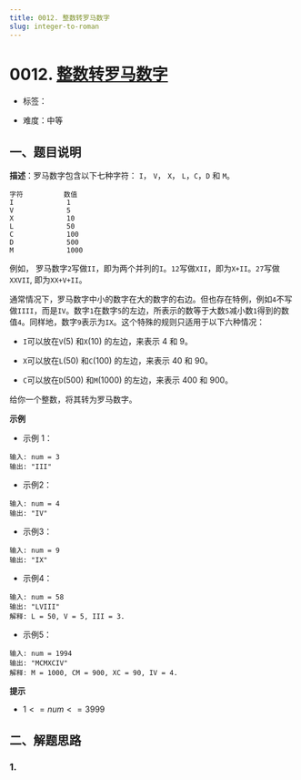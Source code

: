 ```yaml
---
title: 0012. 整数转罗马数字
slug: integer-to-roman
---
```


# 0012. [整数转罗马数字](https://leetcode.cn/problems/integer-to-roman/)

* 标签：

* 难度：中等

## 一、题目说明

**描述**：罗马数字包含以下七种字符： `I`， `V`， `X`， `L`，`C`，`D` 和 `M`。

```text
字符          数值
I             1
V             5
X             10
L             50
C             100
D             500
M             1000
```

例如， 罗马数字`2`写做`II`，即为两个并列的`I`。`12`写做`XII`，即为`X+II`。`27`写做`XXVII`, 即为`XX+V+II`。

通常情况下，罗马数字中小的数字在大的数字的右边。但也存在特例，例如`4`不写做`IIII`，而是`IV`。数字`1`在数字`5`的左边，所表示的数等于大数`5`减小数`1`得到的数值`4`。同样地，数字`9`表示为`IX`。这个特殊的规则只适用于以下六种情况：

* `I`可以放在`V`(5) 和`X`(10) 的左边，来表示 4 和 9。

* `X`可以放在`L`(50) 和`C`(100) 的左边，来表示 40 和 90。 

* `C`可以放在`D`(500) 和`M`(1000) 的左边，来表示 400 和 900。

给你一个整数，将其转为罗马数字。

**示例**

* 示例 1：

```text
输入: num = 3
输出: "III"
```

* 示例2：

```text
输入: num = 4
输出: "IV"
```

* 示例3：

```text
输入: num = 9
输出: "IX"
```

* 示例4：

```text
输入: num = 58
输出: "LVIII"
解释: L = 50, V = 5, III = 3.
```

* 示例5：

```text
输入: num = 1994
输出: "MCMXCIV"
解释: M = 1000, CM = 900, XC = 90, IV = 4.
```

**提示**

* $1 <= num <= 3999$

## 二、解题思路

### 1.
